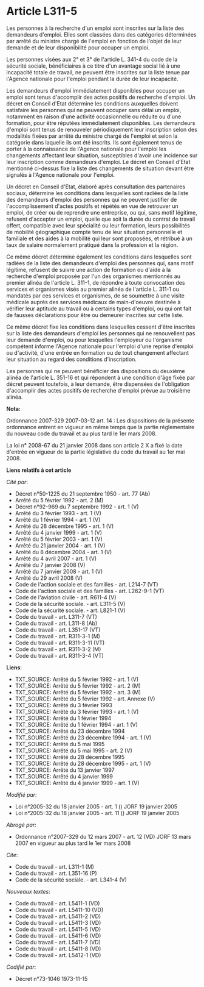 # Article L311-5

Les personnes à la recherche d'un emploi sont inscrites sur la liste des demandeurs d'emploi. Elles sont classées dans des
catégories déterminées par arrêté du ministre chargé de l'emploi en fonction de l'objet de leur demande et de leur
disponibilité pour occuper un emploi.

Les personnes visées aux 2° et 3° de l'article L. 341-4 du code de la sécurité sociale, bénéficiaires à ce titre d'un
avantage social lié à une incapacité totale de travail, ne peuvent être inscrites sur la liste tenue par l'Agence nationale
pour l'emploi pendant la durée de leur incapacité.

Les demandeurs d'emploi immédiatement disponibles pour occuper un emploi sont tenus d'accomplir des actes positifs de
recherche d'emploi. Un décret en Conseil d'Etat détermine les conditions auxquelles doivent satisfaire les personnes qui ne
peuvent occuper sans délai un emploi, notamment en raison d'une activité occasionnelle ou réduite ou d'une formation, pour
être réputées immédiatement disponibles. Les demandeurs d'emploi sont tenus de renouveler périodiquement leur inscription
selon des modalités fixées par arrêté du ministre chargé de l'emploi et selon la catégorie dans laquelle ils ont été
inscrits. Ils sont également tenus de porter à la connaissance de l'Agence nationale pour l'emploi les changements affectant
leur situation, susceptibles d'avoir une incidence sur leur inscription comme demandeurs d'emploi. Le décret en Conseil
d'Etat mentionné ci-dessus fixe la liste des changements de situation devant être signalés à l'Agence nationale pour
l'emploi.

Un décret en Conseil d'Etat, élaboré après consultation des partenaires sociaux, détermine les conditions dans lesquelles
sont radiées de la liste des demandeurs d'emploi des personnes qui ne peuvent justifier de l'accomplissement d'actes positifs
et répétés en vue de retrouver un emploi, de créer ou de reprendre une entreprise, ou qui, sans motif légitime, refusent
d'accepter un emploi, quelle que soit la durée du contrat de travail offert, compatible avec leur spécialité ou leur
formation, leurs possibilités de mobilité géographique compte tenu de leur situation personnelle et familiale et des aides à
la mobilité qui leur sont proposées, et rétribué à un taux de salaire normalement pratiqué dans la profession et la région.

Ce même décret détermine également les conditions dans lesquelles sont radiées de la liste des demandeurs d'emploi des
personnes qui, sans motif légitime, refusent de suivre une action de formation ou d'aide à la recherche d'emploi proposée par
l'un des organismes mentionnés au premier alinéa de l'article L. 311-1, de répondre à toute convocation des services et
organismes visés au premier alinéa de l'article L. 311-1 ou mandatés par ces services et organismes, de se soumettre à une
visite médicale auprès des services médicaux de main-d'oeuvre destinée à vérifier leur aptitude au travail ou à certains
types d'emploi, ou qui ont fait de fausses déclarations pour être ou demeurer inscrites sur cette liste.

Ce même décret fixe les conditions dans lesquelles cessent d'être inscrites sur la liste des demandeurs d'emploi les
personnes qui ne renouvellent pas leur demande d'emploi, ou pour lesquelles l'employeur ou l'organisme compétent informe
l'Agence nationale pour l'emploi d'une reprise d'emploi ou d'activité, d'une entrée en formation ou de tout changement
affectant leur situation au regard des conditions d'inscription.

Les personnes qui ne peuvent bénéficier des dispositions du deuxième alinéa de l'article L. 351-16 et qui répondent à une
condition d'âge fixée par décret peuvent toutefois, à leur demande, être dispensées de l'obligation d'accomplir des actes
positifs de recherche d'emploi prévue au troisième alinéa.

**Nota:**

Ordonnance 2007-329 2007-03-12 art. 14 : Les dispositions de la présente ordonnance entrent en vigueur en même temps que la
partie réglementaire du nouveau code du travail et au plus tard le 1er mars 2008.

La loi n° 2008-67 du 21 janvier 2008 dans son article 2 X a fixé la date d'entrée en vigueur de la partie législative du code
du travail au 1er mai 2008.

**Liens relatifs à cet article**

_Cité par_:

  - Décret n°50-1225 du 21 septembre 1950 - art. 77 (Ab)
  - Arrêté du 5 février 1992 - art. 2 (M)
  - Décret n°92-969 du 7 septembre 1992 - art. 1 (V)
  - Arrêté du 3 février 1993 - art. 1 (V)
  - Arrêté du 1 février 1994 - art. 1 (V)
  - Arrêté du 28 décembre 1995 - art. 1 (V)
  - Arrêté du 4 janvier 1999 - art. 1 (V)
  - Arrêté du 5 février 2003 - art. 1 (V)
  - Arrêté du 21 janvier 2004 - art. 1 (V)
  - Arrêté du 8 décembre 2004 - art. 1 (V)
  - Arrêté du 4 avril 2007 - art. 1 (V)
  - Arrêté du 7 janvier 2008 (V)
  - Arrêté du 7 janvier 2008 - art. 1 (V)
  - Arrêté du 29 avril 2008 (V)
  - Code de l'action sociale et des familles - art. L214-7 (VT)
  - Code de l'action sociale et des familles - art. L262-9-1 (VT)
  - Code de l'aviation civile - art. R611-4 (V)
  - Code de la sécurité sociale. - art. L311-5 (V)
  - Code de la sécurité sociale. - art. L821-1 (V)
  - Code du travail - art. L311-7 (VT)
  - Code du travail - art. L311-8 (Ab)
  - Code du travail - art. L351-17 (VT)
  - Code du travail - art. R311-3-1 (M)
  - Code du travail - art. R311-3-11 (VT)
  - Code du travail - art. R311-3-2 (M)
  - Code du travail - art. R311-3-4 (VT)

**Liens**:

  - TXT_SOURCE: Arrêté du 5 février 1992 - art. 1 (V)
  - TXT_SOURCE: Arrêté du 5 février 1992 - art. 2 (M)
  - TXT_SOURCE: Arrêté du 5 février 1992 - art. 3 (M)
  - TXT_SOURCE: Arrêté du 5 février 1992 - art. Annexe (V)
  - TXT_SOURCE: Arrêté du 3 février 1993
  - TXT_SOURCE: Arrêté du 3 février 1993 - art. 1 (V)
  - TXT_SOURCE: Arrêté du 1 février 1994
  - TXT_SOURCE: Arrêté du 1 février 1994 - art. 1 (V)
  - TXT_SOURCE: Arrêté du 23 décembre 1994
  - TXT_SOURCE: Arrêté du 23 décembre 1994 - art. 1 (V)
  - TXT_SOURCE: Arrêté du 5 mai 1995
  - TXT_SOURCE: Arrêté du 5 mai 1995 - art. 2 (V)
  - TXT_SOURCE: Arrêté du 28 décembre 1995
  - TXT_SOURCE: Arrêté du 28 décembre 1995 - art. 1 (V)
  - TXT_SOURCE: Arrêté du 13 janvier 1997
  - TXT_SOURCE: Arrêté du 4 janvier 1999
  - TXT_SOURCE: Arrêté du 4 janvier 1999 - art. 1 (V)

_Modifié par_:

  - Loi n°2005-32 du 18 janvier 2005 - art. 1 () JORF 19 janvier 2005
  - Loi n°2005-32 du 18 janvier 2005 - art. 11 () JORF 19 janvier 2005

_Abrogé par_:

  - Ordonnance n°2007-329 du 12 mars 2007 - art. 12 (VD) JORF 13 mars 2007 en vigueur au plus tard le 1er mars 2008

_Cite_:

  - Code du travail - art. L311-1 (M)
  - Code du travail - art. L351-16 (P)
  - Code de la sécurité sociale. - art. L341-4 (V)

_Nouveaux textes_:

  - Code du travail - art. L5411-1 (VD)
  - Code du travail - art. L5411-10 (VD)
  - Code du travail - art. L5411-2 (VD)
  - Code du travail - art. L5411-3 (VD)
  - Code du travail - art. L5411-5 (VD)
  - Code du travail - art. L5411-6 (VD)
  - Code du travail - art. L5411-7 (VD)
  - Code du travail - art. L5411-8 (VD)
  - Code du travail - art. L5412-1 (VD)

_Codifié par_:

  - Décret n°73-1046 1973-11-15
